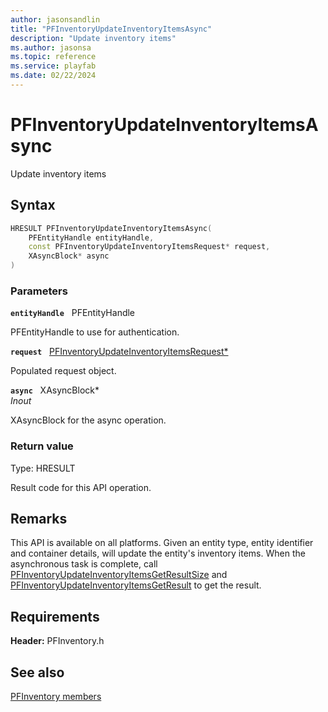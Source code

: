 ```yaml
---
author: jasonsandlin
title: "PFInventoryUpdateInventoryItemsAsync"
description: "Update inventory items"
ms.author: jasonsa
ms.topic: reference
ms.service: playfab
ms.date: 02/22/2024
---
```


# PFInventoryUpdateInventoryItemsAsync  

Update inventory items  

## Syntax  
  
```cpp
HRESULT PFInventoryUpdateInventoryItemsAsync(  
    PFEntityHandle entityHandle,  
    const PFInventoryUpdateInventoryItemsRequest* request,  
    XAsyncBlock* async  
)  
```  
  
### Parameters  
  
**`entityHandle`** &nbsp; PFEntityHandle  
  
PFEntityHandle to use for authentication.  
  
**`request`** &nbsp; [PFInventoryUpdateInventoryItemsRequest*](../../pfinventorytypes/structs/pfinventoryupdateinventoryitemsrequest.md)  
  
Populated request object.  
  
**`async`** &nbsp; XAsyncBlock*  
*_Inout_*  
  
XAsyncBlock for the async operation.  
  
  
### Return value
Type: HRESULT
  
Result code for this API operation.
  
## Remarks  
  
This API is available on all platforms. Given an entity type, entity identifier and container details, will update the entity's inventory items. When the asynchronous task is complete, call [PFInventoryUpdateInventoryItemsGetResultSize](pfinventoryupdateinventoryitemsgetresultsize.md) and [PFInventoryUpdateInventoryItemsGetResult](pfinventoryupdateinventoryitemsgetresult.md) to get the result.
  
## Requirements  
  
**Header:** PFInventory.h
  
## See also  
[PFInventory members](../pfinventory_members.md)  

  
  
